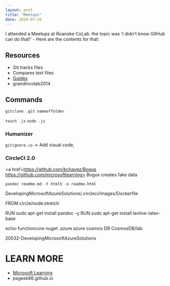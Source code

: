 ```yaml
---
layout: post
title: "Meetups"
date: 2018-07-26
---
```


I attended a Meetups at Roanoke CoLab. the topic was 'I didn't know GitHub can do that!' - 
Here are the contents for that:

## Resources
- Git tracks files
- Compares text files
- <a href="guides.github.com"> Guides </a>
- grandincolab2014

## Commands

`gitclone .git nameoffolder`

`touch .js`
`node .js`

### Humanizer
`gitignore.io` -> Add visual code, 

### CircleCI 2.0
<a href=https://github.com/bchavez/Bogus
https://github.com/microsoftlearning> Bogus creates fake data </a>

`pandoc readme.md -t html5 -o readme.html`

DevelopingMicrosoftAzureSolutions/.circleci/images/Dockerfile

FROM circle/node:stretch`

RUN sudo apt-get install pandoc -y
RUN sudo apt-get install texlive-latex-base

echo-functioncore
nuget
.azure
azure cosmos DB
CosmosDB/lab

20532-DevelopingMicrosoftAzureSolutions

# LEARN MORE

* <a href="https://github.com/microsoftlearning"> Microsoft Learning </a>
* psgeek86.github.io
